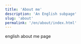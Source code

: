 ```yaml
---
title: 'About me'
description: 'An English subpage'
slug: 'about'
permalink: '/en/about/index.html'
---
```


english about me page
